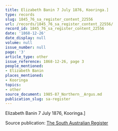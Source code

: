 ```yaml
---
title: Elizabeth Banin 7 July 1876, Kooringa.]
type: records
slug: 1845_76_sa_register_content_22556
url: /records/1845_76_sa_register_content_22556/
record_id: 1845_76_sa_register_content_22556
date: '1868-12-26'
date_display: null
volume: null
issue_number: null
page: '3'
article_type: other
issue_reference: 1868-12-26, page 3
people_mentioned:
- Elizabeth Banin
places_mentioned:
- Kooringa
topics:
- other
source_document: 1985-87_Northern__Argus.md
publication_slug: sa-register
---
```


Elizabeth Banin 7 July 1876, Kooringa.]

Source publication: [The South Australian Register](/publications/sa-register/)
